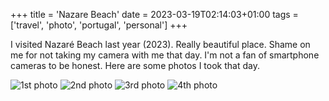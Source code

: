 +++
title = 'Nazare Beach'
date = 2023-03-19T02:14:03+01:00
tags = ['travel', 'photo', 'portugal', 'personal']
+++

I visited Nazaré Beach last year (2023). Really beautiful place. Shame on me for not taking my camera with me that day. I'm not a fan of smartphone cameras to be honest.
Here are some photos I took that day.

![1st photo](https://i.imgur.com/ATjnpyl.jpeg)
![2nd photo](https://i.imgur.com/GwZIh3p.jpeg)
![3rd photo](https://i.imgur.com/hxY0rcS.jpeg)
![4th photo](https://i.imgur.com/8uRNHtF.jpeg)
